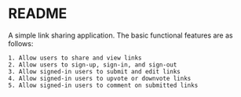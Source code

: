 # README

A simple link sharing application. The basic functional features are as follows:

    1. Allow users to share and view links
    2. Allow users to sign-up, sign-in, and sign-out
    3. Allow signed-in users to submit and edit links
    4. Allow signed-in users to upvote or downvote links
    5. Allow signed-in users to comment on submitted links